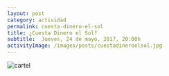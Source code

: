 ```yaml
---
layout: post
category: actividad
permalink: cuesta-dinero-el-sol
title: ¿Cuesta Dinero el Sol?
subtitle:  Jueves, 24 de mayo, 2017, 20:00h
activityImage: /images/posts/cuestadineroelsol.jpg
---
```


![cartel](/images/posts/cuestadineroelson.jpg)
